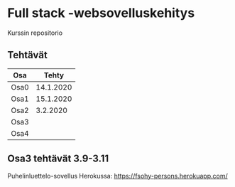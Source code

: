 # Full stack -websovelluskehitys

Kurssin repositorio

## Tehtävät
|Osa|Tehty|
|---|---|
|Osa0|14.1.2020|
|Osa1|15.1.2020|
|Osa2|3.2.2020|
|Osa3||
|Osa4||

## Osa3 tehtävät 3.9-3.11

Puhelinluettelo-sovellus Herokussa: https://fsohy-persons.herokuapp.com/

